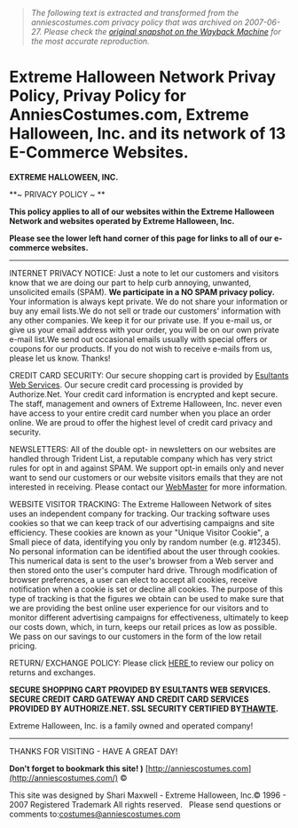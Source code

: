 > *The following text is extracted and transformed from the anniescostumes.com privacy policy that was archived on 2007-06-27. Please check the [original snapshot on the Wayback Machine](https://web.archive.org/web/20070627184310id_/http%3A//anniescostumes.com/privacy.htm) for the most accurate reproduction.*

# Extreme Halloween Network Privay Policy, Privay Policy for AnniesCostumes.com, Extreme Halloween, Inc. and its network of 13 E-Commerce Websites.

**EXTREME HALLOWEEN, INC.**

**~ PRIVACY POLICY ~ **

**This policy applies to all of our websites within the Extreme Halloween Network and websites operated by Extreme Halloween, Inc.**

**Please see the lower left hand corner of this page for links to all of our e-commerce websites.**

* * *

INTERNET PRIVACY NOTICE: Just a note to let our customers and visitors know that we are doing our part to help curb annoying, unwanted, unsolicited emails (SPAM). **We participate in a NO SPAM privacy policy.** Your information is always kept private. We do not share your information or buy any email lists.We do not sell or trade our customers' information with any other companies. We keep it for our private use. If you e-mail us, or give us your email address with your order, you will be on our own private e-mail list.We send out occasional emails usually with special offers or coupons for our products. If you do not wish to receive e-mails from us, please let us know. Thanks!

CREDIT CARD SECURITY: Our secure shopping cart is provided by [Esultants Web Services](http://esultants.com/). Our secure credit card processing is provided by Authorize.Net. Your credit card information is encrypted and kept secure. The staff, management and owners of Extreme Halloween, Inc. never even have access to your entire credit card number when you place an order online. We are proud to offer the highest level of credit card privacy and security. 

NEWSLETTERS: All of the double opt- in newsletters on our websites are handled through Trident List, a reputable company which has very strict rules for opt in and against SPAM. We support opt-in emails only and never want to send our customers or our website visitors emails that they are not interested in receiving. Please contact our [WebMaster](https://web.archive.org/web/20070627184310id_/http%3A//anniescostumes.com/contact.htm) for more information. 

WEBSITE VISITOR TRACKING: The Extreme Halloween Network of sites uses an independent company for tracking. Our tracking software uses cookies so that we can keep track of our advertising campaigns and site efficiency. These cookies are known as your "Unique Visitor Cookie", a Small piece of data, identifying you only by random number (e.g. #12345). No personal information can be identified about the user through cookies. This numerical data is sent to the user's browser from a Web server and then stored onto the user's computer hard drive. Through modification of browser preferences, a user can elect to accept all cookies, receive notification when a cookie is set or decline all cookies. The purpose of this type of tracking is that the figures we obtain can be used to make sure that we are providing the best online user experience for our visitors and to monitor different advertising campaigns for effectiveness, ultimately to keep our costs down, which, in turn, keeps our retail prices as low as possible. We pass on our savings to our customers in the form of the low retail pricing. 

RETURN/ EXCHANGE POLICY: Please click [HERE ](https://web.archive.org/web/20070627184310id_/http%3A//anniescostumes.com/policy.htm)to review our policy on returns and exchanges.

**SECURE SHOPPING CART PROVIDED BY ESULTANTS WEB SERVICES. SECURE CREDIT CARD GATEWAY AND CREDIT CARD SERVICES PROVIDED BY AUTHORIZE.NET. SSL SECURITY CERTIFIED BY[THAWTE](http://thawte.com/).**

Extreme Halloween, Inc. is a family owned and operated company! 

* * *

THANKS FOR VISITING - HAVE A GREAT DAY! 

**Don't forget to bookmark this site! )** [http://anniescostumes.com](http://anniescostumes.com/) © 

This site was designed by Shari Maxwell - Extreme Halloween, Inc.© 1996 - 2007 Registered Trademark All rights reserved.   Please send questions or comments to:[costumes@anniescostumes.com](https://web.archive.org/web/20070627184310id_/http%3A//anniescostumes.com/email.htm)
